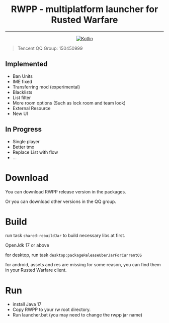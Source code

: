 <div align="center">
<h1> RWPP - multiplatform launcher for Rusted Warfare </h1>

----
[![Kotlin](https://img.shields.io/badge/kotlin-1.9.22-blue.svg?logo=kotlin)](http://kotlinlang.org)

</div>

> Tencent QQ Group: 150450999

## Implemented
 - Ban Units
 - IME fixed
 - Transferring mod (experimental)
 - Blacklists
 - List filter
 - More room options (Such as lock room and team look)
 - External Resource
 - New UI

## In Progress
 - Single player
 - Better tmx
 - Replace List with flow
 - ...

# Download
You can download RWPP release version in the packages.

Or you can download other versions in the QQ group.

# Build
run task `shared:rebuildJar` to build necessary libs at first.

OpenJdk 17 or above

for desktop, run task `desktop:packageReleaseUberJarForCurrentOS`

for android, assets and res are missing for some reason,
you can find them in your Rusted Warfare client.
# Run
- install Java 17
- Copy RWPP to your rw root directory.
- Run launcher.bat (you may need to change the rwpp jar name)